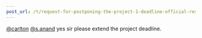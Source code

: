 ```yaml
---
post_url: /t/request-for-postponing-the-project-1-deadline-official-response-extended/166866/5
---
```

[@carlton](/u/carlton) [@s.anand](/u/s.anand) yes sir please extend the project deadline.